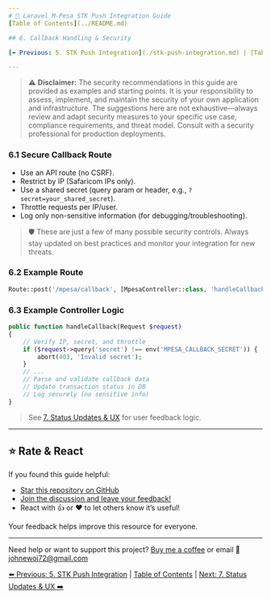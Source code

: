 ```yaml
---
# 📱 Laravel M-Pesa STK Push Integration Guide
[Table of Contents](../README.md)

## 6. Callback Handling & Security

[⬅️ Previous: 5. STK Push Integration](./stk-push-integration.md) | [Table of Contents](../README.md#table-of-contents) | [Next: 7. Status Updates & UX ➡️](./status-ux.md)

---
```


> ⚠️ **Disclaimer:** The security recommendations in this guide are provided as examples and starting points. It is your responsibility to assess, implement, and maintain the security of your own application and infrastructure. The suggestions here are not exhaustive—always review and adapt security measures to your specific use case, compliance requirements, and threat model. Consult with a security professional for production deployments.

### 6.1 Secure Callback Route
- Use an API route (no CSRF).
- Restrict by IP (Safaricom IPs only).
- Use a shared secret (query param or header, e.g., `?secret=your_shared_secret`).
- Throttle requests per IP/user.
- Log only non-sensitive information (for debugging/troubleshooting).

> 🛡️ These are just a few of many possible security controls. Always stay updated on best practices and monitor your integration for new threats.

### 6.2 Example Route
```php
Route::post('/mpesa/callback', [MpesaController::class, 'handleCallback']);
```

### 6.3 Example Controller Logic
```php
public function handleCallback(Request $request)
{
    // Verify IP, secret, and throttle
    if ($request->query('secret') !== env('MPESA_CALLBACK_SECRET')) {
        abort(403, 'Invalid secret');
    }
    // ...
    // Parse and validate callback data
    // Update transaction status in DB
    // Log securely (no sensitive info)
}
```

> See [7. Status Updates & UX](./status-ux.md) for user feedback logic.

---

## ⭐ Rate & React

If you found this guide helpful:

- [Star this repository on GitHub](https://github.com/johnekiru/mpesa-laravel-guide)
- [Join the discussion and leave your feedback!](https://github.com/johnekiru/mpesa-laravel-guide/discussions)
- React with 👍 or ❤️ to let others know it’s useful!

Your feedback helps improve this resource for everyone.

---

Need help or want to support this project? [Buy me a coffee](https://coff.ee/johnekiru7v) or email 📧 johnewoi72@gmail.com

[⬅️ Previous: 5. STK Push Integration](./stk-push-integration.md) | [Table of Contents](../README.md#table-of-contents) | [Next: 7. Status Updates & UX ➡️](./status-ux.md)
